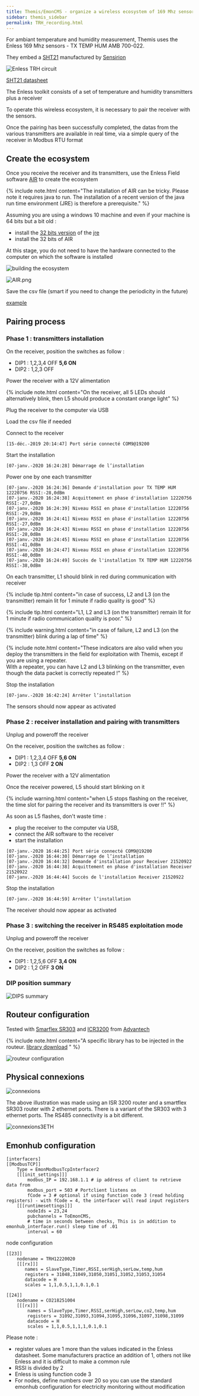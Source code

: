 ```yaml
---
title: Themis/EmonCMS - organize a wireless ecosystem of 169 Mhz sensors for ambiant temperature and humidity monitoring
sidebar: themis_sidebar
permalink: TRH_recording.html
---
```


For ambiant temperature and humidity measurement, Themis uses the Enless 169 Mhz sensors - TX TEMP HUM AMB 700-022.

They embed a [SHT21](https://www.sensirion.com/en/environmental-sensors/humidity-sensors/humidity-temperature-sensor-sht2x-digital-i2c-accurate/)
manufactured by [Sensirion](https://www.sensirion.com/en/)

![Enless TRH circuit](enless_TRH_circuit_small.jpg)

[SHT21 datasheet](Sensirion_Humidity_Sensors_SHT21_Datasheet.pdf)

The Enless toolkit consists of a set of temperature and humidity transmitters plus a receiver

To operate this wireless ecosystem, it is necessary to pair the receiver with the sensors.

Once the pairing has been successfully completed, the datas from the various transmitters are available in real time, via a simple query of the receiver in Modbus RTU format

## Create the ecosystem

Once you receive the receiver and its transmitters, use the Enless Field software [AIR](https://enless-wireless.com/ressources/Enless%20Field%20Installation.zip) to create the ecosystem

{% include note.html content="The installation of AIR can be tricky. Please note it requires java to run. The installation of a recent version of the java run time environment (JRE) is therefore a prerequisite." %}

Assuming you are using a windows 10 machine and even if your machine is 64 bits but a bit old :
- install the [32 bits version](https://javadl.oracle.com/webapps/download/AutoDL?BundleId=240726_5b13a193868b4bf28bcb45c792fce896) of the [jre](https://www.java.com/fr/download/manual.jsp)
- install the 32 bits of AIR

At this stage, you do not need to have the hardware connected to the computer on which the software is installed

![building the ecosystem](building_the_ecosystem.png)

![AIR.png](AIR.png)

Save the csv file (smart if you need to change the periodicity in the future)

[example](ThemisStrasbourg.csv)

## Pairing process

### Phase 1 : transmitters installation

On the receiver, position the switches as follow :
- DIP1 : 1,2,3,4 OFF **5,6 ON**
- DIP2 : 1,2,3 OFF
    
Power the receiver with a 12V alimentation

{% include note.html content="On the receiver, all 5 LEDs should alternatively blink, then L5 should produce a constant orange light" %}

Plug the receiver to the computer via USB

Load the csv file if needed

Connect to the receiver 

```
[15-déc.-2019 20:14:47] Port série connecté COM9@19200
```

Start the installation
```
[07-janv.-2020 16:24:28] Démarrage de l’installation
```

Power one by one each transmitter
```
[07-janv.-2020 16:24:36] Demande d'installation pour TX TEMP HUM 12220756 RSSI:-28,0dBm
[07-janv.-2020 16:24:38] Acquittement en phase d'installation 12220756 RSSI:-27,0dBm
[07-janv.-2020 16:24:39] Niveau RSSI en phase d'installation 12220756 RSSI:-29,0dBm
[07-janv.-2020 16:24:41] Niveau RSSI en phase d'installation 12220756 RSSI:-27,0dBm
[07-janv.-2020 16:24:43] Niveau RSSI en phase d'installation 12220756 RSSI:-28,0dBm
[07-janv.-2020 16:24:45] Niveau RSSI en phase d'installation 12220756 RSSI:-41,0dBm
[07-janv.-2020 16:24:47] Niveau RSSI en phase d'installation 12220756 RSSI:-40,0dBm
[07-janv.-2020 16:24:49] Succès de l'installation TX TEMP HUM 12220756 RSSI:-38,0dBm
```

On each transmitter, L1 should blink in red during communication with receiver

{% include tip.html content="in case of success, L2 and L3 (on the transmitter) remain lit for 1 minute if radio quality is good" %}

{% include tip.html content="L1, L2 and L3 (on the transmitter) remain lit for 1 minute if radio communication quality is poor." %}

{% include warning.html content="in case of failure, L2 and L3 (on the transmitter) blink during a lap of time" %}

{% include note.html content="These indicators are also valid when you deploy the transmitters in the field for exploitation with Themis, except if you are using a repeater. <br>With a repeater, you can have L2 and L3 blinking on the transmitter, even though the data packet is correctly repeated !" %}

Stop the installation
```
[07-janv.-2020 16:42:24] Arrêter l’installation
```
The sensors should now appear as activated

### Phase 2 : receiver installation and pairing with transmitters

Unplug and poweroff the receiver

On the receiver, position the switches as follow :
- DIP1 : 1,2,3,4 OFF **5,6 ON**
- DIP2 : 1,3 OFF **2 ON**

Power the receiver with a 12V alimentation

Once the receiver powered, L5 should start blinking on it

{% include warning.html content="when L5 stops flashing on the receiver, the time slot for pairing the receiver and its transmitters is over !!" %}

As soon as L5 flashes, don't waste time :
- plug the receiver to the computer via USB, 
- connect the AIR software to the receiver 
- start the installation

```
[07-janv.-2020 16:44:25] Port série connecté COM9@19200
[07-janv.-2020 16:44:30] Démarrage de l’installation
[07-janv.-2020 16:44:32] Demande d'installation pour Receiver 21520922
[07-janv.-2020 16:44:38] Acquittement en phase d'installation Receiver 21520922
[07-janv.-2020 16:44:44] Succès de l'installation Receiver 21520922
```
Stop the installation

```
[07-janv.-2020 16:44:59] Arrêter l’installation
```
The receiver should now appear as activated

### Phase 3 : switching the receiver in RS485 exploitation mode

Unplug and poweroff the receiver

On the receiver, position the switches as follow :
- DIP1 : 1,2,5,6 OFF **3,4 ON**
- DIP2 : 1,2 OFF **3 ON**

### DIP position summary

![DIPS summary](DIPs.svg)

## Routeur configuration

Tested with [Smarflex SR303](https://www.advantech.com/products/06b15852-9a2d-423e-97ec-d90bd82a5bee/bb-sr30310321/mod_59eeda28-54d1-482c-8d5d-b3c450694242) 
and [ICR3200](https://www.advantech.com/products/7e21d2de-630c-4925-a51c-f41c18642d72/icr-3231/mod_697d4d3b-6001-4b99-9076-e67558296542) from [Advantech](https://www.advantech.com/)

{% include note.html content="A specific library has to be injected in the routeur. [library download](tcp2rtu_library_for_smartflex.zip) " %}

![routeur configuration](routeur_RS485_config.jpg)


## Physical connexions

![connexions](physical_connexions.jpg)

The above illustration was made using an ISR 3200 router and a smartflex SR303 router with 2 ethernet ports. There is a variant of the SR303 with 3 ethernet ports. The RS485 connectivity is a bit different.

![connexions3ETH](physical_connexions_3ETH.png)

## Emonhub configuration

```
[interfacers]
[[ModbusTCP]]
    Type = EmonModbusTcpInterfacer2
    [[[init_settings]]]
        modbus_IP = 192.168.1.1 # ip address of client to retrieve data from
        modbus_port = 503 # Portclient listens on
        fCode = 3 # optional if using function code 3 (read holding registers) - with fCode = 4, the interfacer will read input registers
    [[[runtimesettings]]]
        nodeIds = 23,24
        pubchannels = ToEmonCMS,
        # time in seconds between checks, This is in addition to emonhub_interfacer.run() sleep time of .01
        interval = 60
```

node configuration

```
[[23]]
    nodename = TRH12220020
    [[[rx]]]
       names = SlaveType,Timer,RSSI,serHigh,serLow,temp,hum
       registers = 31048,31049,31050,31051,31052,31053,31054
       datacode = H
       scales = 1,1,0.5,1,1,0.1,0.1

[[24]]
    nodename = CO218251004
    [[[rx]]]
        names = SlaveType,Timer,RSSI,serHigh,serLow,co2,temp,hum
        registers = 31092,31093,31094,31095,31096,31097,31098,31099
        datacode = H
        scales = 1,1,0.5,1,1,1,0.1,0.1
```

Please note :
- register values are 1 more than the values indicated in the Enless datasheet.
Some manufacturers practice an addition of 1, others not like Enless and it is difficult to make a common rule
- RSSI is divided by 2
- Enless is using function code 3
- For nodes, define numbers over 20 so you can use the standard emonhub configuration for electricity monitoring without modification
